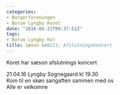 ```yaml
---
categories:
- Borgerforeningen
- Borum Lyngby Koret
date: "2016-04-21T09:37:51Z"
tags:
- Borum Lyngby Kor
title: Sæson &#8211; Afslutningskoncert
---
```


Koret har sæson afslutnings koncert

21.04.16 Lyngby Sognegaard kl 19.30  
Kom til en skøn sangaften sammen med os  
Alle er velkomne